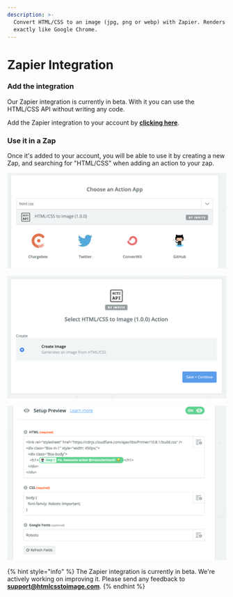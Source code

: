 ```yaml
---
description: >-
  Convert HTML/CSS to an image (jpg, png or webp) with Zapier. Renders images
  exactly like Google Chrome.
---
```


# Zapier Integration

### Add the integration

Our Zapier integration is currently in beta. With it you can use the HTML/CSS API without writing any code.

Add the Zapier integration to your account by [**clicking here**](%20https://zapier.com/platform/public-invite/9032/818bf02a72301968dcb7c7461cb4c521/).

### Use it in a Zap

Once it's added to your account, you will be able to use it by creating a new Zap, and searching for "HTML/CSS" when adding an action to your zap.

![Search html css to find the app.](../.gitbook/assets/image%20%289%29.png)

![](../.gitbook/assets/image%20%2812%29.png)

![HTML/CSS to Image with Zapier](../.gitbook/assets/image-2019-01-27-at-5.57.52-pm.png)

{% hint style="info" %}
The Zapier integration is currently in beta. We're actively working on improving it. Please send any feedback to **support@htmlcsstoimage.com**.
{% endhint %}

